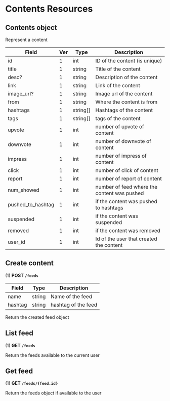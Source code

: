 # Contents Resources

## Contents object

Represent a content

| Field             | Ver | Type     | Description                                 |
| ----------------- | --- | -------- | ------------------------------------------- |
| id                | 1   | int      | ID of the content (is unique)               |
| title             | 1   | string   | Title of the content                        |
| desc?             | 1   | string   | Description of the content                  |
| link              | 1   | string   | Link of the content                         |
| image_url?        | 1   | string   | Image url of the content                    |
| from              | 1   | string   | Where the content is from                   |
| hashtags          | 1   | string[] | Hashtags of the content                     |
| tags              | 1   | string[] | tags of the content                         |
| upvote            | 1   | int      | number of upvote of content                 |
| downvote          | 1   | int      | number of downvote of content               |
| impress           | 1   | int      | number of impress of content                |
| click             | 1   | int      | number of click of content                  |
| report            | 1   | int      | number of report of content                 |
| num_showed        | 1   | int      | number of feed where the content was pushed |
| pushed_to_hashtag | 1   | int      | if the content was pushed to hashtags       |
| suspended         | 1   | int      | if the content was suspended                |
| removed           | 1   | int      | if the content was removed                  |
| user_id           | 1   | int      | Id of the user that created the content     |

## Create content

(1) **POST `/feeds`**

| Field   | Type   | Description         |
| ------- | ------ | ------------------- |
| name    | string | Name of the feed    |
| hashtag | string | hashtag of the feed |

Return the created feed object

## List feed

(1) **GET `/feeds`**

Return the feeds available to the current user

## Get feed

(1) **GET `/feeds/{feed.id}`**

Return the feeds object if available to the user

